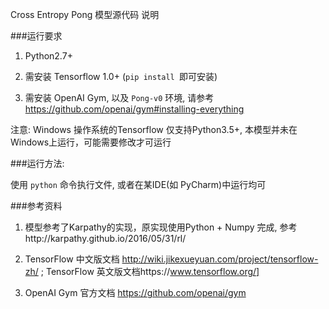 Cross Entropy Pong 模型源代码 说明

###运行要求 
    
1. Python2.7+

2. 需安装 Tensorflow 1.0+ (`pip install `即可安装)
 
3. 需安装 OpenAI Gym, 以及 `Pong-v0` 环境, 请参考 https://github.com/openai/gym#installing-everything

注意: Windows 操作系统的Tensorflow 仅支持Python3.5+, 本模型并未在Windows上运行，可能需要修改才可运行

###运行方法:

使用 `python` 命令执行文件, 或者在某IDE(如 PyCharm)中运行均可

###参考资料
1. 模型参考了Karpathy的实现，原实现使用Python + Numpy 完成, 参考http://karpathy.github.io/2016/05/31/rl/

2. TensorFlow 中文版文档 http://wiki.jikexueyuan.com/project/tensorflow-zh/ ;
   TensorFlow 英文版文档https://www.tensorflow.org/]
3. OpenAI Gym 官方文档 https://github.com/openai/gym